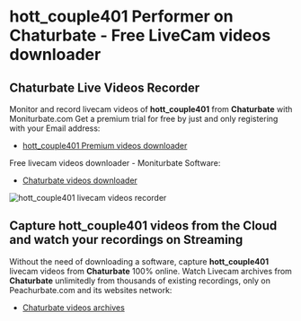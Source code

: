 # hott_couple401 Performer on Chaturbate - Free LiveCam videos downloader

## Chaturbate Live Videos Recorder

Monitor and record livecam videos of **hott_couple401** from **Chaturbate** with Moniturbate.com
Get a premium trial for free by just and only registering with your Email address:
* [hott_couple401 Premium videos downloader](https://moniturbate.com/request-demo-licence-key.html)

Free livecam videos downloader - Moniturbate Software:
* [Chaturbate videos downloader](https://moniturbate.com/moniturbate-download-software.html)

![hott_couple401 livecam videos recorder](https://peachurnet.com/templates/moniturbate-software.png)


## Capture hott_couple401 videos from the Cloud and watch your recordings on Streaming

Without the need of downloading a software, capture **hott_couple401** livecam videos from **Chaturbate** 100% online.
Watch Livecam archives from **Chaturbate** unlimitedly from thousands of existing recordings, only on Peachurbate.com and its websites network:
* [Chaturbate videos archives](https://peachurnet.com/)